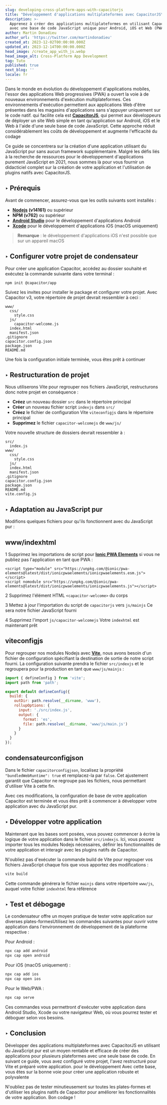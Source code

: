 ```yaml
---
slug: developing-cross-platform-apps-with-capacitorjs
title: "Développement d'applications multiplateformes avec CapacitorJS\_: un guide pas à pas"
description: >-
  Apprenez à créer des applications multiplateformes en utilisant CapacitorJS
  avec une base de code JavaScript unique pour Android, iOS et Web (PWA).
author: Martin Donadieu
author_url: 'https://twitter.com/martindonadieu'
created_at: 2023-12-02T00:00:00.000Z
updated_at: 2023-12-14T00:00:00.000Z
head_image: /create_app_with_js.webp
head_image_alt: Cross-Platform App Development
tag: Tuto
published: true
next_blog: ''
locale: fr
---
```


Dans le monde en évolution du développement d'applications mobiles, l'essor des applications Web progressives (PWA) a ouvert la voie à de nouveaux environnements d'exécution multiplateformes. Ces environnements d'exécution permettent aux applications Web d'être présentes dans les magasins d'applications sans s'appuyer uniquement sur le code natif. qui facilite cela est [**CapacitorJS**](https://capacitorjscom/), qui permet aux développeurs de déployer un site Web simple en tant qu'application sur Android, iOS et le Web à l'aide d'une seule base de code JavaScript. Cette approche réduit considérablement les coûts de développement et augmente l'efficacité du codage

Ce guide se concentrera sur la création d'une application utilisant du JavaScript pur sans aucun framework supplémentaire. Malgré les défis liés à la recherche de ressources pour le développement d'applications purement JavaScript en 2021, nous sommes là pour vous fournir un didacticiel complet sur la création de votre application et l'utilisation de plugins natifs avec CapacitorJS.

## ‣ Prérequis

Avant de commencer, assurez-vous que les outils suivants sont installés :

- [**Nodejs**](https://nodejsorg/en/) **(v14161)** ou supérieur
- **NPM (v762)** ou supérieur
- [**Android Studio**](https://developerandroidcom/studio/) pour le développement d'applications Android
- [**Xcode**](https://appsapplecom/de/app/xcode/id497799835/?mt=12) pour le développement d'applications iOS (macOS uniquement)

> **Remarque** : le développement d'applications iOS n'est possible que sur un appareil macOS

## ‣ Configurer votre projet de condensateur

Pour créer une application Capacitor, accédez au dossier souhaité et exécutez la commande suivante dans votre terminal :

```
npm init @capacitor/app
```

Suivez les invites pour installer le package et configurer votre projet. Avec Capacitor v3, votre répertoire de projet devrait ressembler à ceci :

```
www/
  css/
    style.css
  js/
    capacitor-welcome.js
  index.html
  manifest.json
.gitignore
capacitor.config.json
package.json
README.md
```

Une fois la configuration initiale terminée, vous êtes prêt à continuer

## ‣ Restructuration de projet

Nous utiliserons Vite pour regrouper nos fichiers JavaScript, restructurons donc notre projet en conséquence :

- **Créez** un nouveau dossier `src` dans le répertoire principal
- **Créer** un nouveau fichier script `indexjs` dans `src/`
- **Créez** le fichier de configuration Vite `viteconfigjs` dans le répertoire principal
- **Supprimez** le fichier `capacitor-welcomejs` de `www/js/`

Votre nouvelle structure de dossiers devrait ressembler à :

```
src/
  index.js
www/
  css/
    style.css
  js/
  index.html
  manifest.json
.gitignore
capacitor.config.json
package.json
README.md
vite.config.js
```

## ‣ Adaptation au JavaScript pur

Modifions quelques fichiers pour qu'ils fonctionnent avec du JavaScript pur :

## www/indexhtml

1 Supprimez les importations de script pour [**Ionic PWA Elements**](https://capacitorjscom/docs/web/pwa-elements/) si vous ne publiez pas l'application en tant que PWA :

```
<script type="module" src="https://unpkg.com/@ionic/pwa-elements@latest/dist/ionicpwaelements/ionicpwaelements.esm.js"></script>
<script nomodule src="https://unpkg.com/@ionic/pwa-elements@latest/dist/ionicpwaelements/ionicpwaelements.js"></script>
```

2 Supprimez l'élément HTML `<capacitor-welcome>` du corps

3 Mettez à jour l'importation du script de `capacitorjs` vers `js/mainjs` Ce sera notre fichier JavaScript fourni

4 Supprimez l'import `js/capacitor-welcomejs` Votre `indexhtml` est maintenant prêt

## viteconfigjs

Pour regrouper nos modules Nodejs avec [**Vite**](https://vitejsdev/), nous avons besoin d'un fichier de configuration spécifiant la destination de sortie de notre script fourni. La configuration suivante prendra le fichier `src/indexjs` et le regroupera pour la production en tant que `www/js/mainjs` :

```javascript
import { defineConfig } from 'vite';
import path from 'path';

export default defineConfig({
  build: {
    outDir: path.resolve(__dirname, 'www'),
    rollupOptions: {
      input: './src/index.js',
      output: {
        format: 'es',
        file: path.resolve(__dirname, 'www/js/main.js')
      }
    }
  }
});
```

## condensateurconfigjson

Dans le fichier `capacitorconfigjson`, localisez la propriété `"bundledWebRuntime": true` et remplacez-la par `false`. Cet ajustement garantit que Capacitor ne regroupe pas les fichiers, nous permettant d'utiliser Vite à cette fin.

Avec ces modifications, la configuration de base de votre application Capacitor est terminée et vous êtes prêt à commencer à développer votre application avec du JavaScript pur.

## ‣ Développer votre application

Maintenant que les bases sont posées, vous pouvez commencer à écrire la logique de votre application dans le fichier `src/indexjs`. Ici, vous pouvez importer tous les modules Nodejs nécessaires, définir les fonctionnalités de votre application et interagir avec les plugins natifs de Capacitor.

N'oubliez pas d'exécuter la commande build de Vite pour regrouper vos fichiers JavaScript chaque fois que vous apportez des modifications :

```bash
vite build
```

Cette commande générera le fichier `mainjs` dans votre répertoire `www/js`, auquel votre fichier `indexhtml` fera référence

## ‣ Test et débogage

Le condensateur offre un moyen pratique de tester votre application sur diverses plates-formesUtilisez les commandes suivantes pour ouvrir votre application dans l'environnement de développement de la plateforme respective :

Pour Android :
```bash
npx cap add android
npx cap open android
```

Pour iOS (macOS uniquement) :
```bash
npx cap add ios
npx cap open ios
```

Pour le Web/PWA :
```bash
npx cap serve
```

Ces commandes vous permettront d'exécuter votre application dans Android Studio, Xcode ou votre navigateur Web, où vous pourrez tester et déboguer selon vos besoins.

## ‣ Conclusion

Développer des applications multiplateformes avec CapacitorJS en utilisant du JavaScript pur est un moyen rentable et efficace de créer des applications pour plusieurs plateformes avec une seule base de code. En suivant ce guide, vous avez configuré votre projet, l'avez restructuré pour Vite et préparé votre application. pour le développement Avec cette base, vous êtes sur la bonne voie pour créer une application robuste et polyvalente

N'oubliez pas de tester minutieusement sur toutes les plates-formes et d'utiliser les plugins natifs de Capacitor pour améliorer les fonctionnalités de votre application. Bon codage !
